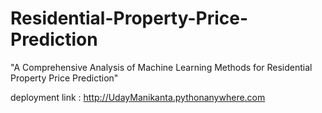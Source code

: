 # Residential-Property-Price-Prediction
"A Comprehensive Analysis of Machine Learning Methods for Residential Property Price Prediction"

deployment link : http://UdayManikanta.pythonanywhere.com
